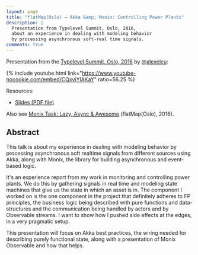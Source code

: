 ```yaml
---
layout: page
title: "flatMap(Oslo) — Akka &amp; Monix: Controlling Power Plants"
description: |
  Presentation from Typelevel Summit, Oslo, 2016,
  about an experience in dealing with modeling behavior
  by processing asynchronous soft-real time signals.
comments: true
---
```


Presentation from the
[Typelevel Summit, Oslo, 2016](http://typelevel.org/event/2016-05-summit-oslo/)
by [@alexelcu](https://twitter.com/alexelcu):

{% include youtube.html link="https://www.youtube-nocookie.com/embed/CQxviYlAKaY" ratio=56.25 %}

Resources:

- [Slides (PDF file)](/public/pdfs/Akka-Monix.pdf)

Also see
[Monix Task: Lazy, Async &amp; Awesome](./2016-task-flatmap-oslo.html)
(flatMap(Oslo), 2016).

## Abstract

This talk is about my experience in dealing with modeling behavior
by processing asynchronous soft realtime signals from different
sources using Akka, along with Monix, the library for building
asynchronous and event-based logic.

It's an experience report from my work in monitoring and controlling
power plants. We do this by gathering signals in real time and
modeling state machines that give us the state in which an asset is in.
The component I worked on is the one component in the project that
definitely adheres to FP principles, the business logic being
described with pure functions and data-structures and the communication
being handled by actors and by Observable streams. I want to show
how I pushed side effects at the edges, in a very pragmatic setup.

This presentation will focus on Akka best practices, the wiring
needed for describing purely functional state, along with a
presentation of Monix Observable and how that helps.

